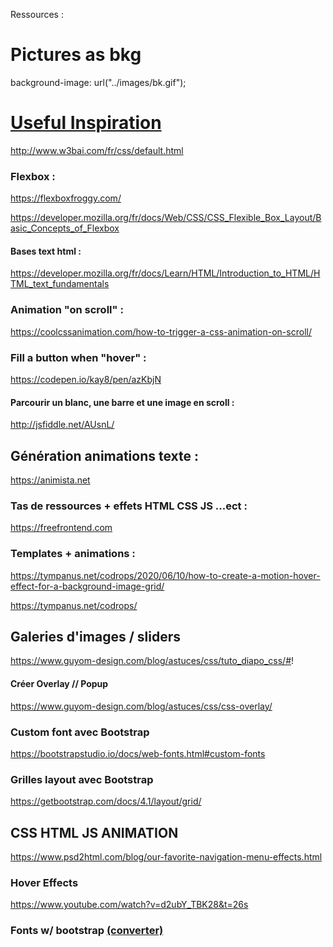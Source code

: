 Ressources :

# Pictures as bkg
background-image: url("../images/bk.gif");

# [Useful Inspiration](https://codemyui.com)

http://www.w3bai.com/fr/css/default.html

### Flexbox :
https://flexboxfroggy.com/

https://developer.mozilla.org/fr/docs/Web/CSS/CSS_Flexible_Box_Layout/Basic_Concepts_of_Flexbox

#### Bases text html :
https://developer.mozilla.org/fr/docs/Learn/HTML/Introduction_to_HTML/HTML_text_fundamentals

### Animation "on scroll" :
https://coolcssanimation.com/how-to-trigger-a-css-animation-on-scroll/

### Fill a button when "hover" :
https://codepen.io/kay8/pen/azKbjN

#### Parcourir un blanc, une barre et une image en scroll :
http://jsfiddle.net/AUsnL/

## Génération animations texte :
https://animista.net

### Tas de ressources + effets HTML CSS JS ...ect : 
https://freefrontend.com

### Templates + animations : 
https://tympanus.net/codrops/2020/06/10/how-to-create-a-motion-hover-effect-for-a-background-image-grid/

https://tympanus.net/codrops/

## Galeries d'images / sliders

https://www.guyom-design.com/blog/astuces/css/tuto_diapo_css/#!

#### Créer Overlay // Popup

https://www.guyom-design.com/blog/astuces/css/css-overlay/

### Custom font avec Bootstrap

https://bootstrapstudio.io/docs/web-fonts.html#custom-fonts

### Grilles layout avec Bootstrap

https://getbootstrap.com/docs/4.1/layout/grid/

## CSS HTML JS ANIMATION

https://www.psd2html.com/blog/our-favorite-navigation-menu-effects.html

### Hover Effects

https://www.youtube.com/watch?v=d2ubY_TBK28&t=26s

### Fonts w/ bootstrap [(converter)](https://transfonter.org)
